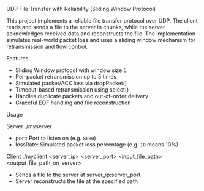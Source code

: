 UDP File Transfer with Reliability (Sliding Window Protocol)

This project implements a reliable file transfer protocol over UDP. The client reads and sends a file to the server in chunks, while the server acknowledges received data and reconstructs the file. The implementation simulates real-world packet loss and uses a sliding window mechanism for retransmission and flow control.

Features

- Sliding Window protocol with window size 5
- Per-packet retransmission up to 5 times
- Simulated packet/ACK loss via dropPacket()
- Timeout-based retransmission using select()
- Handles duplicate packets and out-of-order delivery
- Graceful EOF handling and file reconstruction

Usage

Server
./myserver <port> <lossRate>

- port: Port to listen on (e.g. `8080`)
- lossRate: Simulated packet loss percentage (e.g. `10` means 10%)

Client
./myclient <server_ip> <server_port> <input_file_path> <output_file_path_on_server>
- Sends a file to the server at server_ip:server_port
- Server reconstructs the file at the specified path

